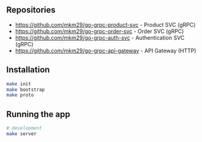 ## Repositories

- https://github.com/mkm29/go-grpc-product-svc - Product SVC (gRPC)
- https://github.com/mkm29/go-grpc-order-svc - Order SVC (gRPC)
- https://github.com/mkm29/go-grpc-auth-svc - Authentication SVC (gRPC)
- https://github.com/mkm29/go-grpc-api-gateway - API Gateway (HTTP)

## Installation

```bash
make init
make bootstrap
make proto
```

## Running the app

```bash
# development
make server
```